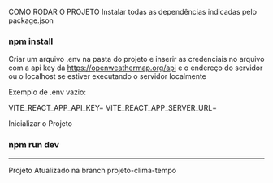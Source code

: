 COMO RODAR O PROJETO
Instalar todas as dependências indicadas pelo package.json
### npm install

Criar um arquivo .env na pasta do projeto e inserir as credenciais no arquivo com a api key da https://openweathermap.org/api e o endereço do servidor ou o localhost se estiver executando o servidor localmente

Exemplo de .env vazio:

VITE_REACT_APP_API_KEY=
VITE_REACT_APP_SERVER_URL=

Inicializar o Projeto
### npm run dev

---------------
Projeto Atualizado na branch projeto-clima-tempo

